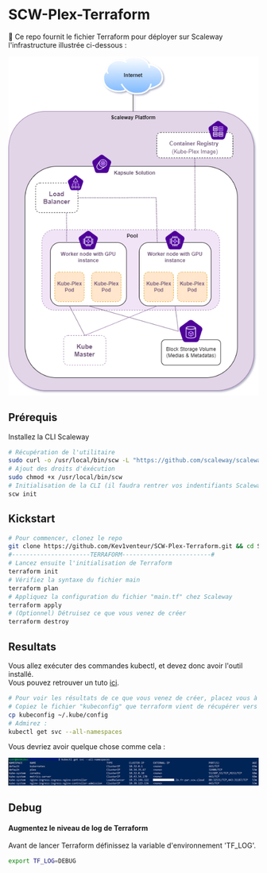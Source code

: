 # SCW-Plex-Terraform
:key: Ce repo fournit le fichier Terraform pour déployer sur Scaleway l'infrastructure illustrée ci-dessous : 

<p align="center">
  <img src="annexes/images/Infra.png?style=centerme">
</p>

## Prérequis
Installez la CLI Scaleway
```bash
# Récupération de l'utilitaire
sudo curl -o /usr/local/bin/scw -L "https://github.com/scaleway/scaleway-cli/releases/download/v2.4.0/scw-2.4.0-linux-x86_64"
# Ajout des droits d'éxécution
sudo chmod +x /usr/local/bin/scw
# Initialisation de la CLI (il faudra rentrer vos indentifiants Scaleway)
scw init
```

## Kickstart

```BASH
# Pour commencer, clonez le repo
git clone https://github.com/Kev1venteur/SCW-Plex-Terraform.git && cd SCW-Plex-Terraform
#----------------------TERRAFORM-------------------------#
# Lancez ensuite l'initialisation de Terraform
terraform init
# Vérifiez la syntaxe du fichier main
terraform plan
# Appliquez la configuration du fichier "main.tf" chez Scaleway
terraform apply
# (Optionnel) Détruisez ce que vous venez de créer
terraform destroy
```

## Resultats

Vous allez exécuter des commandes kubectl, et devez donc avoir l'outil installé. <br />
Vous pouvez retrouver un tuto [ici](https://kubernetes.io/docs/tasks/tools/install-kubectl-linux/).
```BASH
# Pour voir les résultats de ce que vous venez de créer, placez vous à la racine du repo.
# Copiez le fichier "kubeconfig" que terraform vient de récupérer vers "~/.kube/config" :
cp kubeconfig ~/.kube/config
# Admirez :
kubectl get svc --all-namespaces
```
Vous devriez avoir quelque chose comme cela :
<p align="center">
  <img src="annexes/images/svc-results.png?style=centerme">
</p>

## Debug

#### Augmentez le niveau de log de Terraform

Avant de lancer Terraform définissez la variable d'environnement 'TF_LOG'.

```bash
export TF_LOG=DEBUG
```

